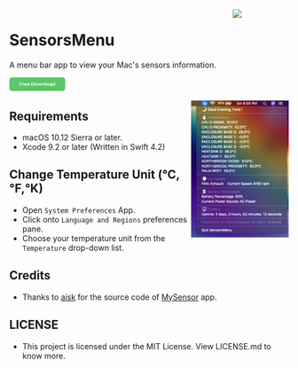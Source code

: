 <img align="right" width=20% src="https://github.com/Minh-Ton/SensorsMenu/blob/master/docs/Screenshots/SensorsMenu.png">

# SensorsMenu

A menu bar app to view your Mac's sensors information.

[<img width=20% src="https://github.com/Minh-Ton/SensorsMenu/raw/master/docs/Screenshots/download.png">](https://github.com/fordApps/SensorsMenu/releases/latest)

<p>
<img align="right" width=35% src="https://github.com/Minh-Ton/SensorsMenu/raw/master/docs/Screenshots/Screenshot1.png">
</p>

## Requirements
- macOS 10.12 Sierra or later. 
- Xcode 9.2 or later (Written in Swift 4.2)

## Change Temperature Unit (°C,°F,°K)
- Open ```System Preferences``` App. 
- Click onto ```Language and Regions``` preferences pane.
- Choose your temperature unit from the ```Temperature``` drop-down list. 

## Credits
- Thanks to [aisk](https://github.com/aisk) for the source code of [MySensor](https://github.com/aisk/MySensors) app.

## LICENSE
- This project is licensed under the MIT License. View LICENSE.md to know more.
